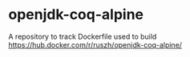 # openjdk-coq-alpine
A repository to track Dockerfile used to build https://hub.docker.com/r/ruszh/openjdk-coq-alpine/
